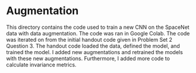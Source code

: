 # Augmentation

This directory contains the code used to train a new CNN on the SpaceNet data with data augmentation. The code was ran in Google Colab. The code was iterated on from the initial handout code given in Problem Set 2 Question 3. The handout code loaded the data, defined the model, and trained the model. I added new augmentations and retrained the models with these new augmentations. Furthermore, I added more code to calculate invariance metrics.
